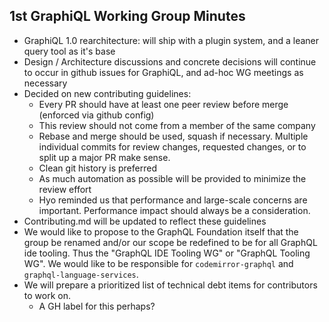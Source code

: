 ## 1st GraphiQL Working Group Minutes

- GraphiQL 1.0 rearchitecture: will ship with a plugin system, and a leaner query tool as it's base
- Design / Architecture discussions and concrete decisions will continue to occur in github issues for GraphiQL, and ad-hoc WG meetings as necessary
- Decided on new contributing guidelines:
  - Every PR should have at least one peer review before merge (enforced via github config)
  - This review should not come from a member of the same company
  - Rebase and merge should be used, squash if necessary. Multiple individual commits for review changes, requested changes, or to split up a major PR make sense.
  - Clean git history is preferred
  - As much automation as possible will be provided to minimize the review effort
  - Hyo reminded us that performance and large-scale concerns are important. Performance impact should always be a consideration.
- Contributing.md will be updated to reflect these guidelines
- We would like to propose to the GraphQL Foundation itself that the group be renamed and/or our scope be redefined to be for all GraphQL ide tooling. Thus the "GraphQL IDE Tooling WG" or "GraphQL Tooling WG". We would like to be responsible for `codemirror-graphql` and `graphql-language-services`.
- We will prepare a prioritized list of technical debt items for contributors to work on.
  - A GH label for this perhaps?
